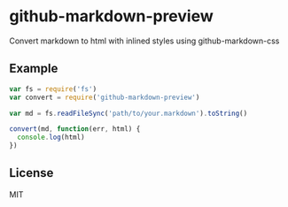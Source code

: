 # github-markdown-preview

Convert markdown to html with inlined styles using github-markdown-css

## Example

``` js
var fs = require('fs')
var convert = require('github-markdown-preview')

var md = fs.readFileSync('path/to/your.markdown').toString()

convert(md, function(err, html) {
  console.log(html)
})
```

## License

MIT
